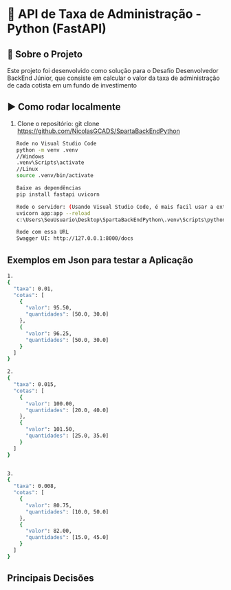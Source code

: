# 🐍 API de Taxa de Administração - Python (FastAPI)

## 📖 Sobre o Projeto
Este projeto foi desenvolvido como solução para o Desafio Desenvolvedor BackEnd Júnior, que consiste em calcular o valor da taxa de administração de cada cotista em um fundo de investimento

## ▶️ Como rodar localmente

1. Clone o repositório:
   git clone https://github.com/NicolasGCADS/SpartaBackEndPython

```bash
   Rode no Visual Studio Code
   python -m venv .venv
   //Windows
   .venv\Scripts\activate
   //Linux
   source .venv/bin/activate

   Baixe as dependências
   pip install fastapi uvicorn

   Rode o servidor: (Usando Visual Studio Code, é mais facil usar a extensão FastAPI Runner)
   uvicorn app:app --reload
   c:\Users\SeuUsuario\Desktop\SpartaBackEndPython\.venv\Scripts\python.exe -m uvicorn app:app --host 127.0.0.1 --port 8000 --reload

   Rode com essa URL
   Swagger UI: http://127.0.0.1:8000/docs
```

   ## Exemplos em Json para testar a Aplicação
   
```bash
1.
{
  "taxa": 0.01,
  "cotas": [
    {
      "valor": 95.50,
      "quantidades": [50.0, 30.0]
    },
    {
      "valor": 96.25,
      "quantidades": [50.0, 30.0]
    }
  ]
}

2.
{
  "taxa": 0.015,
  "cotas": [
    {
      "valor": 100.00,
      "quantidades": [20.0, 40.0]
    },
    {
      "valor": 101.50,
      "quantidades": [25.0, 35.0]
    }
  ]
}


3.
{
  "taxa": 0.008,
  "cotas": [
    {
      "valor": 80.75,
      "quantidades": [10.0, 50.0]
    },
    {
      "valor": 82.00,
      "quantidades": [15.0, 45.0]
    }
  ]
}
   ```

   ## Principais Decisões
    

   



   

